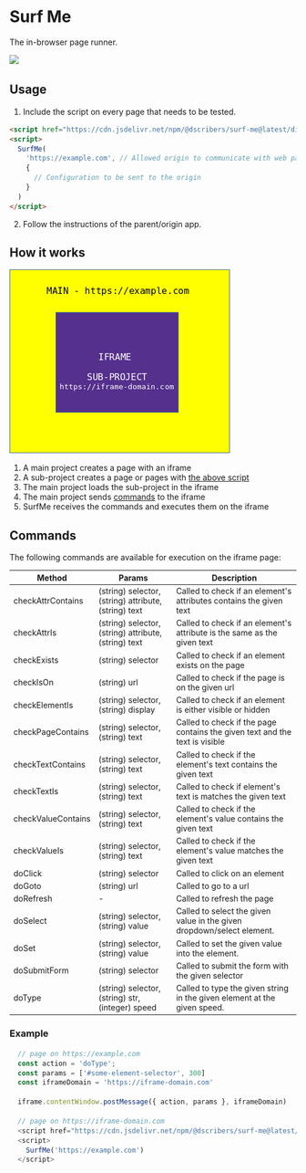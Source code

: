 # Surf Me
The in-browser page runner.

[![](https://data.jsdelivr.com/v1/package/npm/@dscribers/surf-me/badge)](https://www.jsdelivr.com/package/npm/@dscribers/surf-me)

## Usage

1. Include the script on every page that needs to be tested.

```html
<script href="https://cdn.jsdelivr.net/npm/@dscribers/surf-me@latest/dist/surf-me.min.js"></script>
<script>
  SurfMe(
    'https://example.com', // Allowed origin to communicate with web page. * means all/any origin.
    {
      // Configuration to be sent to the origin
    }
  )
</script>
```

2. Follow the instructions of the parent/origin app.

## How it works

![How it works](./assets/illustration.png)

1. A main project creates a page with an iframe
2. A sub-project creates a page or pages with [the above script](#usage)
3. The main project loads the sub-project in the iframe
4. The main project sends [commands](#commands) to the iframe
5. SurfMe receives the commands and executes them on the iframe

## Commands

The following commands are available for execution on the iframe page:

Method | Params | Description
-------|--------|------------
checkAttrContains | (string) selector, (string) attribute, (string) text | Called to check if an element's attributes contains the given text
checkAttrIs | (string) selector, (string) attribute, (string) text | Called to check if an element's attribute is the same as the given text
checkExists | (string) selector | Called to check if an element exists on the page
checkIsOn | (string) url | Called to check if the page is on the given url
checkElementIs | (string) selector, (string) display | Called to check if an element is either visible or hidden
checkPageContains | (string) selector, (string) text | Called to check if the page contains the given text and the text is visible
checkTextContains | (string) selector, (string) text | Called to check if the element's text contains the given text
checkTextIs | (string) selector, (string) text | Called to check if element's text is matches the given text
checkValueContains | (string) selector, (string) text | Called to check if the element's value contains the given text
checkValueIs | (string) selector, (string) text | Called to check if the element's value matches the given text
doClick | (string) selector | Called to click on an element
doGoto | (string) url | Called to go to a url
doRefresh | - | Called to refresh the page
doSelect | (string) selector, (string) value | Called to select the given value in the given dropdown/select element.
doSet | (string) selector, (string) value | Called to set the given value into the element.
doSubmitForm | (string) selector | Called to submit the form with the given selector
doType | (string) selector, (string) str, (integer) speed | Called to type the given string in the given element at the given speed.

### Example

```javascript
  // page on https://example.com
  const action = 'doType';
  const params = ['#some-element-selector', 300]
  const iframeDomain = 'https://iframe-domain.com'

  iframe.contentWindow.postMessage({ action, params }, iframeDomain)

  // page on https://iframe-domain.com
  <script href="https://cdn.jsdelivr.net/npm/@dscribers/surf-me@latest/dist/surf-me.min.js"></script>
  <script>
    SurfMe('https://example.com')
  </script>
```